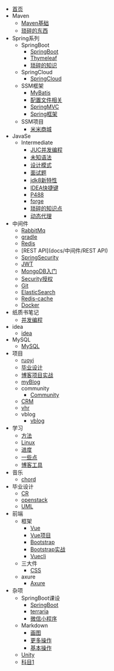 - [首页](/)
- Maven
  - [Maven基础](docs/Maven/Maven基础)
  - [琐碎的东西](docs/Maven/琐碎的东西)
- Spring系列
  - SpringBoot
    - [SpringBoot](docs/Spring系列/SpringBoot/SpringBoot)
    - [Thymeleaf](docs/Spring系列/SpringBoot/Thymeleaf)
    - [琐碎的知识](docs/Spring系列/SpringBoot/琐碎的知识)
  - SpringCloud
    - [SpringCloud](docs/Spring系列/SpringCloud/SpringCloud)
  - SSM框架
    - [MyBatis](docs/Spring系列/SSM框架/MyBatis)
    - [配置文件相关](docs/Spring系列/SSM框架/配置文件相关)
    - [SpringMVC](docs/Spring系列/SSM框架/SpringMVC)
    - [Spring框架](docs/Spring系列/SSM框架/Spring框架)
  - SSM项目
    - [米米商城](docs/Spring系列/SSM项目/米米商城)
- JavaSe
  - Intermediate
    - [JUC并发编程](docs/JavaSe/Intermediate/JUC并发编程)
    - [未知语法](docs/JavaSe/Intermediate/未知语法)
    - [设计模式](docs/JavaSe/Intermediate/设计模式)
    - [面试题](docs/JavaSe/Intermediate/面试题)
    - [jdk8新特性](docs/JavaSe/Intermediate/jdk8新特性)
    - [IDEA快捷键](docs/JavaSe/Intermediate/IDEA快捷键)
    - [P488](docs/JavaSe/Intermediate/P488)
    - [forge](docs/JavaSe/Intermediate/forge)
    - [琐碎的知识点](docs/JavaSe/Intermediate/琐碎的知识点)
    - [动态代理](docs/JavaSe/Intermediate/动态代理)
- 中间件
  - [RabbitMq](docs/中间件/RabbitMq)
  - [gradle](docs/中间件/gradle)
  - [Redis](docs/中间件/Redis)
  - [REST API](docs/中间件/REST API)
  - [SpringSecurity](docs/中间件/SpringSecurity)
  - [JWT](docs/中间件/JWT)
  - [MongoDB入门](docs/中间件/MongoDB入门)
  - [Security授权](docs/中间件/Security授权)
  - [Git](docs/中间件/Git)
  - [ElasticSearch](docs/中间件/ElasticSearch)
  - [Redis-cache](docs/中间件/Redis-cache)
  - [Docker](docs/中间件/Docker)
- 纸质书笔记
  - [并发编程](docs/纸质书笔记/并发编程)
- idea
  - [idea](docs/idea/idea)
- MySQL
  - [MySQL](docs/MySQL/MySQL)
- 项目
  - [ruoyi](docs/项目/ruoyi)
  - [毕业设计](docs/项目/毕业设计)
  - [博客项目实战](docs/项目/博客项目实战)
  - [myBlog](docs/项目/myBlog)
  - community
    - [Community](docs/项目/community/Community)
  - [CRM](docs/项目/CRM)
  - [vhr](docs/项目/vhr)
  - vblog
    - [vblog](docs/项目/vblog/vblog)
- 学习
  - [方法](docs/学习/方法)
  - [Linux](docs/学习/Linux)
  - [进度](docs/学习/进度)
  - [一些点](docs/学习/一些点)
  - [博客工具](docs/学习/博客工具)
- 音乐
  - [chord](docs/音乐/chord)
- 毕业设计
  - [CR](docs/毕业设计/CR)
  - [openstack](docs/毕业设计/openstack)
  - [UML](docs/毕业设计/UML)
- 前端
  - 框架
    - [Vue](docs/前端/框架/Vue)
    - [Vue项目](docs/前端/框架/Vue项目)
    - [Bootstrap](docs/前端/框架/Bootstrap)
    - [Bootstrap实战](docs/前端/框架/Bootstrap实战)
    - [Vuecli](docs/前端/框架/Vuecli)
  - 三大件
    - [CSS](docs/前端/三大件/CSS)
  - axure
    - [Axure](docs/前端/axure/Axure)
- 杂项
  - SpringBoot课设
    - [SpringBoot](docs/杂项/SpringBoot课设/SpringBoot)
    - [terraria](docs/杂项/SpringBoot课设/terraria)
    - [微信小程序](docs/杂项/SpringBoot课设/微信小程序)
  - Markdown
    - [画图](docs/杂项/Markdown/画图)
    - [更多操作](docs/杂项/Markdown/更多操作)
    - [基本操作](docs/杂项/Markdown/基本操作)
  - [Unity](docs/杂项/Unity)
  - [科目1](docs/杂项/科目1)
